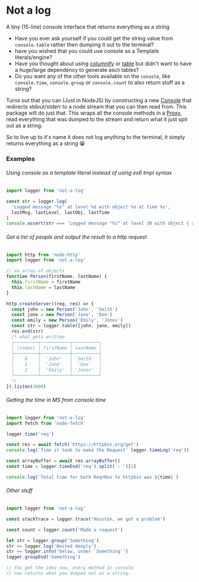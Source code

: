# Not a log

A tiny (15-line) console interface that returns everything as a string

- Have you ever ask yourself if you could get the string value from `console.table` rather then dumping it out to the terminal?
- have you wished that you could use console as a Template literals/engine?
- Have you thought about using [columnify](https://www.npmjs.com/package/columnify) or [table](https://www.npmjs.com/package/table) but didn't want to have a huge/large dependency to generate ascii tables?
- Do you want any of the other tools available on the `console`, like `console.time`, `console.group` or `console.count` to also return stuff as a string?

Turns out that you can (Just in NodeJS) by constructing a new [Console](https://nodejs.org/dist/latest-v16.x/docs/api/console.html#console_new_console_options) that redirects stdout/stderr to a node stream that you can then read from.
This package will do just that. This wraps all the console methods in a [Proxy](https://developer.mozilla.org/en-US/docs/Web/JavaScript/Reference/Global_Objects/Proxy), read everything that was dumped to the stream and return what it just spit out as a string.

So to live up to it's name it does not log anything to the terminal, it simply returns everything as a string 😁

### Examples

###### Using console as a template literal instead of using es6 tmpl syntax

```js
import logger from 'not-a-log'

const str = logger.log(
  'Logged message "%s" at level %d with object %o at time %s',
  lastMsg, lastLevel, lastObj, lastTime
)
console.assert(str === 'Logged message "hi" at level 30 with object { a: 1 } at time 1531590545089')
```

###### Get a list of people and output the result to a http request

```js
import http from 'node:http'
import logger from 'not-a-log'

// an array of objects
function Person(firstName, lastName) {
  this.firstName = firstName
  this.lastName = lastName
}

http.createServer((req, res) => {
  const john = new Person('John', 'Smith')
  const jane = new Person('Jane', 'Doe')
  const emily = new Person('Emily', 'Jones')
  const str = logger.table([john, jane, emily])
  res.end(str)
  /* what gets written
  ┌─────────┬───────────┬──────────┐
  │ (index) │ firstName │ lastName │
  ├─────────┼───────────┼──────────┤
  │    0    │  'John'   │ 'Smith'  │
  │    1    │  'Jane'   │  'Doe'   │
  │    2    │  'Emily'  │ 'Jones'  │
  └─────────┴───────────┴──────────┘
  */
}).listen(3000)
```

###### Getting the time in MS from console.time

```js
import logger from 'not-a-log'
import fetch from 'node-fetch'

logger.time('req')

const res = await fetch('https://httpbin.org/get')
console.log('Time it took to make the Request' logger.timeLog('req'))

const arrayBuffer = await res.arrayBuffer()
const time = logger.timeEnd('req').split(': ')[1]

console.log(`Total time for both Req+Res to httpbin was ${time}`)
```

###### Other stuff
```js
import logger from 'not-a-log'

const stackTrace = logger.trace('Houston, we got a problem')

const count = logger.count('Made a request')

let str = logger.group('Something')
str += logger.log('Nested deeply')
str += logger.info('below, under `Something`')
logger.groupEnd('Something')

// You get the idea now, every method in console
// now returns what you dumped out as a string.
```
